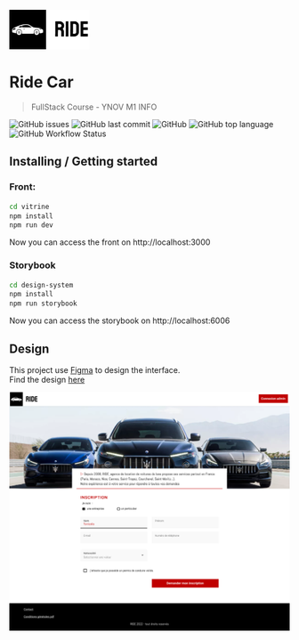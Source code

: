 ![Logo of the project](./assets-readme/brand.png)
# Ride Car


> FullStack Course - YNOV M1 INFO

![GitHub issues](https://img.shields.io/github/issues/paulbouvignies/car-app)
![GitHub last commit](https://img.shields.io/github/last-commit/paulbouvignies/car-app)
![GitHub](https://img.shields.io/github/license/paulbouvignies/car-app)
![GitHub top language](https://img.shields.io/github/languages/top/paulbouvignies/car-app)
![GitHub Workflow Status](https://img.shields.io/github/workflow/status/paulbouvignies/car-app/Deploy%20Next.js%20site%20to%20Pages)

## Installing / Getting started

### Front: 
```bash
cd vitrine
npm install
npm run dev
```
Now you can access the front on http://localhost:3000

### Storybook
```bash
cd design-system
npm install
npm run storybook
```
Now you can access the storybook on http://localhost:6006


## Design 

This project use [Figma](https://www.figma.com) to design the interface.<br>
Find the design [here](https://www.figma.com/file/g8RWbQyy4lqxbeOQBeYsV7/Gamos-2022---JoAzCo?node-id=13%3A1509&t=Lzh4GlVoPbnHqsnO-1)

![Design of the project](./assets-readme/design-cover.png)


